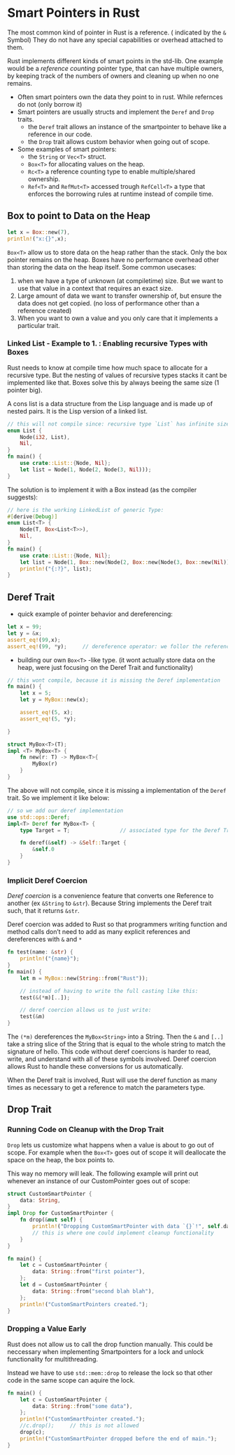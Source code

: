 # Smart Pointers in Rust
The most common kind of pointer in Rust is a reference. ( indicated by the `&` Symbol) They do not have any special capabilities or overhead attached to them.

Rust implements different kinds of smart points in the std-lib. One example would be a *reference counting* pointer type, that can have multiple owners, by keeping track of the numbers of owners and cleaning up when no one remains.
- Often smart pointers own the data they point to in rust. While refernces do not (only borrow it)
- Smart pointers are usually structs and implement the `Deref` and `Drop` traits.
    - the `Deref` trait allows an instance of the smartpointer to behave like a reference in our code.
    - the `Drop` trait allows custom behavior when going out of scope.
- Some examples of smart pointers:
    - the `String` or `Vec<T>` struct.
    - `Box<T>` for allocating values on the heap.
    - `Rc<T>` a reference counting type to enable multiple/shared ownership.
    - `Ref<T>` and `RefMut<T>` accessed trough `RefCell<T>` a type that enforces the borrowing rules at runtime instead of compile time.

## Box to point to Data on the Heap
```rust
let x = Box::new(7),
println!("x:{}",x);
```
`Box<T>` allow us to store data on the heap rather than the stack. Only the box pointer remains on the heap. Boxes have no performance overhead other than storing the data on the heap itself. Some common usecases:
1. when we have a type of unknown (at compiletime) size. But we want to use that value in a context that requires an exact size.
2. Large amount of data we want to transfer ownership of, but ensure the data does not get copied. (no loss of performance other than a reference created)
3. When you want to own a value and you only care that it implements a particular trait.

### Linked List - Example to 1. : Enabling recursive Types with Boxes
Rust needs to know at compile time how much space to allocate for a recursive type. But the nesting of values of recursive types stacks it cant be implemented like that. Boxes solve this by always beeing the same size (1 pointer big).

A cons list is a data structure from the Lisp language and is made up of nested pairs. It is the Lisp version of a linked list.
```rust
// this will not compile since: recursive type `List` has infinite size
enum List {
    Node(i32, List),
    Nil,
}
fn main() {
    use crate::List::{Node, Nil};
    let list = Node(1, Node(2, Node(3, Nil)));
}
```
The solution is to implement it with a Box instead (as the compiler suggests):
```rust
// here is the working LinkedList of generic Type:
#[derive(Debug)]
enum List<T> {
    Node(T, Box<List<T>>),
    Nil,
}
fn main() {
    use crate::List::{Node, Nil};
    let list = Node(1, Box::new(Node(2, Box::new(Node(3, Box::new(Nil))))));
    println!("{:?}", list);
}
```

## Deref Trait
- quick example of pointer behavior and dereferencing:
```rust
let x = 99;
let y = &x;
assert_eq!(99,x);
assert_eq!(99, *y);     // dereference operator: we follor the reference to the value.
```
- building our own `Box<T>` -like type. (it wont actually store data on the heap, were just focusing on the Deref Trait and functionality)
```rust
// this wont compile, because it is missing the Deref implementation
fn main() {
    let x = 5;
    let y = MyBox::new(x);

    assert_eq!(5, x);
    assert_eq!(5, *y);

}

struct MyBox<T>(T);
impl <T> MyBox<T> {
    fn new(r: T) -> MyBox<T>{
        MyBox(r)
    }
}
```
The above will not compile, since it is missing a implementation of the `Deref` trait. So we implement it like below:
```rust
// so we add our deref implementation
use std::ops::Deref;
impl<T> Deref for MyBox<T> {
    type Target = T;                // associated type for the Deref Trait to use.

    fn deref(&self) -> &Self::Target {
        &self.0
    }
}
```
### Implicit Deref Coercion
*Deref coercion* is a convenience feature that converts one Reference to another (ex `&String` to `&str`). Because String implements the Deref trait such, that it returns `&str`.

Deref coercion was added to Rust so that programmers writing function and method calls don’t need to add as many explicit references and dereferences with `&` and `*`
```rust
fn test(name: &str) {
    println!("{name}");
}
fn main() {
    let m = MyBox::new(String::from("Rust"));

    // instead of having to write the full casting like this:
    test(&(*m)[..]);

    // deref coercion allows us to just write:
    test(&m)
}
```
The `(*m)` dereferences the `MyBox<String>` into a String. Then the `&` and `[..]` take a string slice of the String that is equal to the whole string to match the signature of hello. This code without deref coercions is harder to read, write, and understand with all of these symbols involved. Deref coercion allows Rust to handle these conversions for us automatically.

When the Deref trait is involved, Rust will use the deref function as many times as necessary to get a reference to match the parameters type.

## Drop Trait
### Running Code on Cleanup with the Drop Trait
`Drop` lets us customize what happens when a value is about to go out of scope. For example when the `Box<T>` goes out of scope it will deallocate the space on the heap, the box points to.

This way no memory will leak. The following example will print out whenever an instance of our CustomPointer goes out of scope:

```rust
struct CustomSmartPointer {
    data: String,
}
impl Drop for CustomSmartPointer {
    fn drop(&mut self) {
        println!("Dropping CustomSmartPointer with data `{}`!", self.data);
        // this is where one could implement cleanup functionality
    }
}

fn main() {
    let c = CustomSmartPointer {
        data: String::from("first pointer"),
    };
    let d = CustomSmartPointer {
        data: String::from("second blah blah"),
    };
    println!("CustomSmartPointers created.");
}
```
### Dropping a Value Early
Rust does not allow us to call the drop function manually. This could be neccessary when implementing Smartpointers for a lock and unlock functionality for multithreading. 

Instead we have to use `std::mem::drop` to release the lock so that other code in the same scope can aquire the lock.

```rust
fn main() {
    let c = CustomSmartPointer {
        data: String::from("some data"),
    };
    println!("CustomSmartPointer created.");
    //c.drop();     // this is not allowed 
    drop(c);
    println!("CustomSmartPointer dropped before the end of main.");
}
```